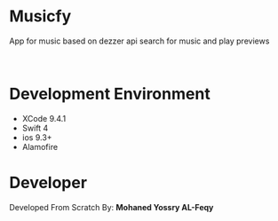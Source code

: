 # Musicfy
App for music based on dezzer api search for music and play previews

<br>

# Development Environment
- XCode 9.4.1
- Swift 4
- ios 9.3+
- Alamofire 

# Developer
Developed From Scratch By: **Mohaned Yossry AL-Feqy**
